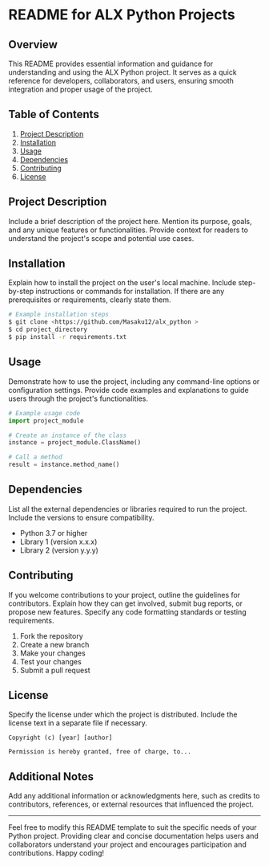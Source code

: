 # README for ALX Python Projects

## Overview

This README provides essential information and guidance for understanding and using the ALX Python project. It serves as a quick reference for developers, collaborators, and users, ensuring smooth integration and proper usage of the project.

## Table of Contents

1. [Project Description](#project-description)
2. [Installation](#installation)
3. [Usage](#usage)
4. [Dependencies](#dependencies)
5. [Contributing](#contributing)
6. [License](#license)

## Project Description

Include a brief description of the project here. Mention its purpose, goals, and any unique features or functionalities. Provide context for readers to understand the project's scope and potential use cases.

## Installation

Explain how to install the project on the user's local machine. Include step-by-step instructions or commands for installation. If there are any prerequisites or requirements, clearly state them.

```bash
# Example installation steps
$ git clone <https://github.com/Masaku12/alx_python >
$ cd project_directory
$ pip install -r requirements.txt
```

## Usage

Demonstrate how to use the project, including any command-line options or configuration settings. Provide code examples and explanations to guide users through the project's functionalities.

```python
# Example usage code
import project_module

# Create an instance of the class
instance = project_module.ClassName()

# Call a method
result = instance.method_name()
```

## Dependencies

List all the external dependencies or libraries required to run the project. Include the versions to ensure compatibility.

- Python 3.7 or higher
- Library 1 (version x.x.x)
- Library 2 (version y.y.y)

## Contributing

If you welcome contributions to your project, outline the guidelines for contributors. Explain how they can get involved, submit bug reports, or propose new features. Specify any code formatting standards or testing requirements.

1. Fork the repository
2. Create a new branch
3. Make your changes
4. Test your changes
5. Submit a pull request

## License

Specify the license under which the project is distributed. Include the license text in a separate file if necessary.

```
Copyright (c) [year] [author]

Permission is hereby granted, free of charge, to...
```

## Additional Notes

Add any additional information or acknowledgments here, such as credits to contributors, references, or external resources that influenced the project.

---
Feel free to modify this README template to suit the specific needs of your Python project. Providing clear and concise documentation helps users and collaborators understand your project and encourages participation and contributions. Happy coding!
